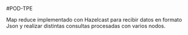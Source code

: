 #POD-TPE

Map reduce implementado con Hazelcast para recibir datos en formato Json y realizar distintas consultas procesadas con varios nodos.
